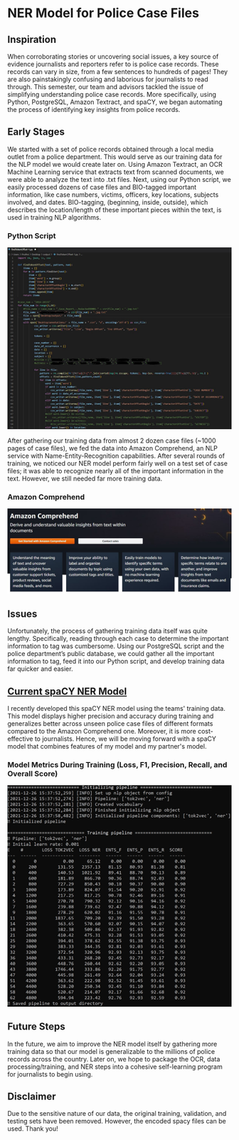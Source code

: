 # NER Model for Police Case Files

## Inspiration

When corroborating stories or uncovering social issues, a key source of evidence journalists and reporters refer to is police case records. These records can vary in size, 
from a few sentences to hundreds of pages! 
They are also painstakingly confusing and laborious for journalists to read through.
This semester, our team and advisors tackled the issue of simplifying understanding police case records. More specifically, using Python, PostgreSQL, Amazon Textract, and 
spaCY, we began automating the process of identifying key insights from police records.

## Early Stages
We started with a set of police records obtained through a local media outlet from a police department. This would serve as our training data for the NLP model we would 
create later on. Using Amazon Textract, an OCR Machine Learning service that extracts text from scanned documents, we were able to analyze the text into .txt files. 
Next, using our Python script, we easily processed dozens of case files and BIO-tagged important information, like case numbers, victims, officers, key locations, 
subjects involved, and dates. BIO-tagging, (beginning, inside, outside), which describes the location/length of these important pieces within the text, is used in 
training NLP algorithms.

### Python Script
![Python Script](1_F_WsXpUUbizvgDHlkHDzgg.jpeg)

After gathering our training data from almost 2 dozen case files (~1000 pages of case files), we fed the data into Amazon Comprehend, an NLP service with 
Name-Entity-Recognition capabilities. After several rounds of training, we noticed our NER model perform fairly well on a test set of case files; 
it was able to recognize nearly all of the important information in the text. However, we still needed far more training data.

### Amazon Comprehend
![alt text](1_laP6-o_KLVmEufYDHX77lQ.jpeg)

## Issues
Unfortunately, the process of gathering training data itself was quite lengthy. Specifically, reading through each case to determine the 
important information to tag was cumbersome. Using our PostgreSQL script and the police department’s public database, we could gather all the important 
information to tag, feed it into our Python script, and develop training data far quicker and easier.

## [Current spaCY NER Model](https://github.com/pruthvi-innamuri/policing-ner-model/tree/main/policingnotebook/ner_model)
I recently developed this spaCY NER model using the teams' training data. This model displays higher precision and accuracy during training 
and generalizes better across unseen police case files of different formats compared to the Amazon Comprehend one. Moreover, it is more cost-effective to 
journalists. Hence, we will be moving forward with a spaCY model that combines features of my model and my partner's model.

### Model Metrics During Training (Loss, F1, Precision, Recall, and Overall Score)
![model statistics during training](https://github.com/pruthvi-innamuri/policing-ner-model/blob/main/Screenshot%202021-12-26%20162705.jpg)

## Future Steps
In the future, we aim to improve the NER model itself by gathering more training data so that our model is generalizable to the millions of police records across the country.
Later on, we hope to package the OCR, data processing/training, and NER steps into a cohesive self-learning program for journalists to begin using.

## Disclaimer
Due to the sensitive nature of our data, the original training, validation, and testing sets have been removed. However, the encoded spacy files can be used. Thank you!
